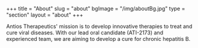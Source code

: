 +++
title = "About"
slug = "about"
bgImage = "/img/aboutBg.jpg"
type    = "section"
layout  = "about"
+++


Antios Therapeutics' mission is to develop innovative therapies to treat and cure viral diseases. With our lead oral candidate (ATI-2173) and experienced team, we are aiming to develop a cure for chronic hepatitis B.